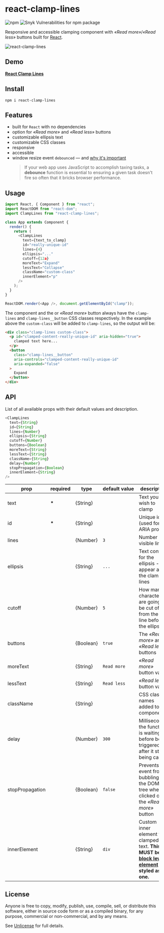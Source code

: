 # react-clamp-lines

![npm](https://img.shields.io/npm/dm/react-clamp-lines.svg) ![Snyk Vulnerabilities for npm package](https://img.shields.io/snyk/vulnerabilities/npm/react-clamp-lines.svg)

Responsive and accessible clamping component with _&laquo;Read more&raquo;_/_&laquo;Read less&raquo;_ buttons built for [React](http://facebook.github.io/react/).

![react-clamp-lines](react-clamp.png "react-clamp-lines")

## Demo

[**React Clamp Lines**](https://stackblitz.com/edit/react-clamp-lines)

## Install

`npm i react-clamp-lines`

## Features

- built for `React` with no dependencies
- option for _&laquo;Read more&raquo;_ and _&laquo;Read less&raquo;_ buttons
- customizable ellipsis text
- customizable CSS classes
- responsive
- accessible
- window resize event `debounced` &mdash; and [why it's important](https://davidwalsh.name/javascript-debounce-function)
  > If your web app uses JavaScript to accomplish taxing tasks, a **debounce** function is essential to ensuring a given task doesn't fire so often that it bricks browser performance.

## Usage

```js
import React, { Component } from "react";
import ReactDOM from "react-dom";
import ClampLines from "react-clamp-lines";

class App extends Component {
  render() {
    return (
      <ClampLines
        text={text_to_clamp}
        id="really-unique-id"
        lines={4}
        ellipsis="..."
        cutoff={12a}
        moreText="Expand"
        lessText="Collapse"
        className="custom-class"
        innerElement="p"
      />
    );
  }
}

ReactDOM.render(<App />, document.getElementById("clamp"));
```

The component and the or _&laquo;Read more&raquo;_ button always have the `clamp-lines` and `clamp-lines__button` CSS classes respectively. In the example above the `custom-class` will be added to `clamp-lines`, so the output will be:

```html
<div class="clamp-lines custom-class">
  <p id="clamped-content-really-unique-id" aria-hidden="true">
    clamped text here...
  </p>
  <button
    class="clamp-lines__button"
    aria-controls="clamped-content-really-unique-id"
    aria-expanded="false"
  >
    Expand
  </button>
</div>
```

## API

List of all available props with their default values and description.

```javascript
<ClampLines
  text={String}
  id={String}
  lines={Number}
  ellipsis={String}
  cutoff={Number}
  buttons={Boolean}
  moreText={String}
  lessText={String}
  className={String}
  delay={Number}
  stopPropagation={Boolean}
  innerElement={String}
/>
```

| prop            | required | type      | default&#160;value | description                                                                                                                                                                        |
| --------------- | -------- | --------- | ------------------ | ---------------------------------------------------------------------------------------------------------------------------------------------------------------------------------- |
| text            | **\***   | {String}  |                    | Text you wish to clamp                                                                                                                                                             |
| id              | **\***   | {String}  |                    | Unique id (used for ARIA props)                                                                                                                                                    |
| lines           |          | {Number}  | `3`                | Number of visible lines                                                                                                                                                            |
| ellipsis        |          | {String}  | `...`              | Text content for the ellipsis - will appear after the clamped lines                                                                                                                |
| cutoff          |          | {Number}  | `5`                | How many characters are going to be cut off from the last line before the ellipsis                                                                                                 |
| buttons         |          | {Boolean} | `true`             | The _&laquo;Read more&raquo;_ and _&laquo;Read less&raquo;_ buttons                                                                                                                |
| moreText        |          | {String}  | `Read more`        | _&laquo;Read more&raquo;_ button value                                                                                                                                             |
| lessText        |          | {String}  | `Read less`        | _&laquo;Read less&raquo;_ button value                                                                                                                                             |
| className       |          | {String}  |                    | CSS class names added to component                                                                                                                                                 |
| delay           |          | {Number}  | `300`              | Milliseconds, the function is waiting before being triggered, after it stops being called                                                                                          |
| stopPropagation |          | {Boolean} | `false`            | Prevents the event from bubbling up the DOM tree when clicked on the _&laquo;Read more&raquo;_ button                                                                              |
| innerElement    |          | {String}  | `div`              | Custom inner element for clamped text. **This MUST be a [block level element](https://developer.mozilla.org/en-US/docs/Web/HTML/Block-level_elements#Elements) or styled as one.** |

## License

Anyone is free to copy, modify, publish, use, compile, sell, or distribute this software, either in source code form or as a compiled binary, for any purpose, commercial or non-commercial, and by any means.

See [Unlicense](http://unlicense.org) for full details.
